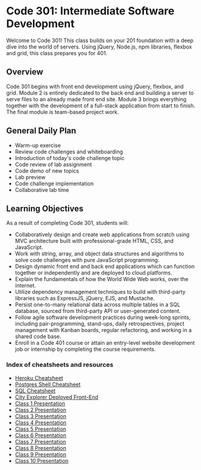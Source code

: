 # Code 301: Intermediate Software Development

Welcome to Code 301! This class builds on your 201 foundation with a deep dive into the world of servers. Using jQuery, Node.js, npm libraries, flexbox and grid, this class prepares you for 401.

## Overview

Code 301 begins with front end development using jQuery, flexbox, and grid. Module 2 is entirely dedicated to the back end and building a server to serve files to an already made front end site. Module 3 brings everything together with the development of a full-stack application from start to finish. The final module is team-based project work.

## General Daily Plan

- Warm-up exercise
- Review code challenges and whiteboarding
- Introduction of today's code challenge topic
- Code review of lab assignment
- Code demo of new topics
- Lab preview
- Code challenge implementation
- Collaborative lab time

## Learning Objectives

As a result of completing Code 301, students will:

- Collaboratively design and create web applications from scratch using MVC architecture built with professional-grade HTML, CSS, and JavaScript.
- Work with string, array, and object data structures and algorithms to solve code challenges with pure JavaScript programming.
- Design dynamic front end and back end applications which can function together or independently and are deployed to cloud platforms.
- Explain the fundamentals of how the World Wide Web works, over the internet.
- Utilize dependency management techniques to build with third-party libraries such as ExpressJS, jQuery, EJS, and Mustache.
- Persist one-to-many relational data across multiple tables in a SQL database, sourced from third-party API or user-generated content.
- Follow agile software development practices during week-long sprints, including pair-programming, stand-ups, daily retrospectives, project management with Kanban boards, regular refactoring, and working in a shared code base.
- Enroll in a Code 401 course or attain an entry-level website development job or internship by completing the course requirements.

### Index of cheatsheets and resources

- [Heroku Cheatsheet](/class-08/cheatsheets/heroku.md)
- [Postgres Shell Cheatsheet](/class-08/cheatsheets/postgres-shell.md)
- [SQL Cheatsheet](/class-08/sql.md)
- [City Explorer Deployed Front-End](https://codefellows.github.io/code-301-guide/curriculum/city-explorer-app/front-end/)
- [Class 1 Presentation](https://slides.com/mlhaus/deltav-code-301-class-01/?token=70beF47D)
- [Class 2 Presentation](https://slides.com/mlhaus/deltav-code-301-class-02/?token=x3XZrGxL)
- [Class 3 Presentation](https://slides.com/mlhaus/deltav-code-301-class-03/?token=7VzUktuD)
- [Class 4 Presentation](https://slides.com/mlhaus/deltav-code-301-class-04/?token=jfdDNHdZ)
- [Class 5 Presentation](https://slides.com/mlhaus/deltav-code-301-class-05/?token=nbxEqEN5)
- [Class 6 Presentation](https://slides.com/mlhaus/deltav-code-301-class-06/?token=bGfdn-sL)
- [Class 7 Presentation](https://slides.com/mlhaus/deltav-code-301-class-07/?token=c-k474d9)
- [Class 8 Presentation](https://slides.com/mlhaus/deltav-code-301-class-08/?token=YZFXN2Rz)
- [Class 9 Presentation](https://slides.com/mlhaus/deltav-code-301-class-09/?token=Xew6n2DC)
- [Class 10 Presentation](https://slides.com/mlhaus/deltav-code-301-class-10/?token=KnsNqTX-)